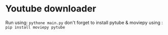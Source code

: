# Youtube downloader
 
 Run using:
 ``` pythone main.py ```
 don't forget to install pytube & moviepy using : 
``` pip install moviepy pytube ```
 
